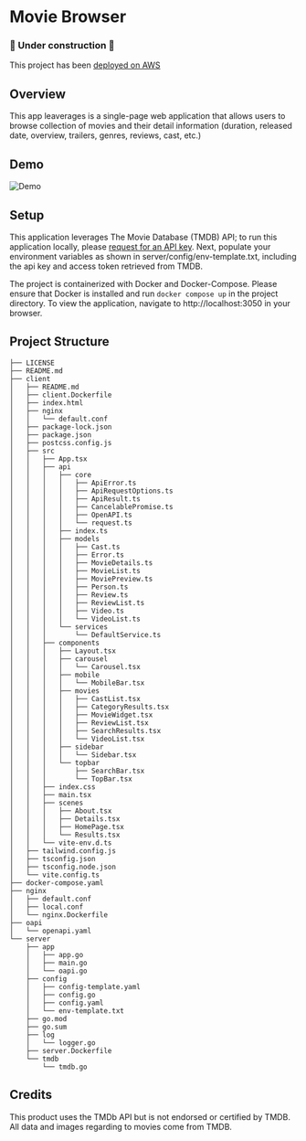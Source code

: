 # Movie Browser
### 🚧 Under construction 🚧

This project has been [deployed on AWS](https://movieapp.yerf.dev/)

## Overview

This app leaverages is a single-page web application that allows users to browse collection of movies and their detail information (duration, released date, overview, trailers, genres, reviews, cast, etc.)

## Demo

![Demo](https://github.com/JeffC25/movie-browser/blob/661282aa04af845ebdc894e283ca037d55a60081/movie-browser-demo.gif)

## Setup

This application leverages The Movie Database (TMDB) API; to run this application locally, please [request for an API key](https://developer.themoviedb.org/).
Next, populate your environment variables as shown in server/config/env-template.txt, including the api key and access token retrieved from TMDB.

The project is containerized with Docker and Docker-Compose. Please ensure that Docker is installed and run `docker compose up` in the project directory.
To view the application, navigate to http://localhost:3050 in your browser.

## Project Structure
```
├── LICENSE
├── README.md
├── client
│   ├── README.md
│   ├── client.Dockerfile
│   ├── index.html
│   ├── nginx
│   │   └── default.conf
│   ├── package-lock.json
│   ├── package.json
│   ├── postcss.config.js
│   ├── src
│   │   ├── App.tsx
│   │   ├── api
│   │   │   ├── core
│   │   │   │   ├── ApiError.ts
│   │   │   │   ├── ApiRequestOptions.ts
│   │   │   │   ├── ApiResult.ts
│   │   │   │   ├── CancelablePromise.ts
│   │   │   │   ├── OpenAPI.ts
│   │   │   │   └── request.ts
│   │   │   ├── index.ts
│   │   │   ├── models
│   │   │   │   ├── Cast.ts
│   │   │   │   ├── Error.ts
│   │   │   │   ├── MovieDetails.ts
│   │   │   │   ├── MovieList.ts
│   │   │   │   ├── MoviePreview.ts
│   │   │   │   ├── Person.ts
│   │   │   │   ├── Review.ts
│   │   │   │   ├── ReviewList.ts
│   │   │   │   ├── Video.ts
│   │   │   │   └── VideoList.ts
│   │   │   └── services
│   │   │       └── DefaultService.ts
│   │   ├── components
│   │   │   ├── Layout.tsx
│   │   │   ├── carousel
│   │   │   │   └── Carousel.tsx
│   │   │   ├── mobile
│   │   │   │   └── MobileBar.tsx
│   │   │   ├── movies
│   │   │   │   ├── CastList.tsx
│   │   │   │   ├── CategoryResults.tsx
│   │   │   │   ├── MovieWidget.tsx
│   │   │   │   ├── ReviewList.tsx
│   │   │   │   ├── SearchResults.tsx
│   │   │   │   └── VideoList.tsx
│   │   │   ├── sidebar
│   │   │   │   └── Sidebar.tsx
│   │   │   └── topbar
│   │   │       ├── SearchBar.tsx
│   │   │       └── TopBar.tsx
│   │   ├── index.css
│   │   ├── main.tsx
│   │   ├── scenes
│   │   │   ├── About.tsx
│   │   │   ├── Details.tsx
│   │   │   ├── HomePage.tsx
│   │   │   └── Results.tsx
│   │   └── vite-env.d.ts
│   ├── tailwind.config.js
│   ├── tsconfig.json
│   ├── tsconfig.node.json
│   └── vite.config.ts
├── docker-compose.yaml
├── nginx
│   ├── default.conf
│   ├── local.conf
│   └── nginx.Dockerfile
├── oapi
│   └── openapi.yaml
└── server
    ├── app
    │   ├── app.go
    │   ├── main.go
    │   └── oapi.go
    ├── config
    │   ├── config-template.yaml
    │   ├── config.go
    │   ├── config.yaml
    │   └── env-template.txt
    ├── go.mod
    ├── go.sum
    ├── log
    │   └── logger.go
    ├── server.Dockerfile
    └── tmdb
        └── tmdb.go
```

## Credits
This product uses the TMDb API but is not endorsed or certified by TMDB. All data and images regarding to movies come from TMDB.
